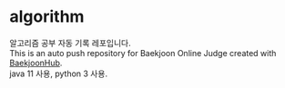 # algorithm
알고리즘 공부 자동 기록 레포입니다.</br>
This is an auto push repository for Baekjoon Online Judge created with [BaekjoonHub](https://github.com/BaekjoonHub/BaekjoonHub).</br>
java 11 사용, python 3 사용.
